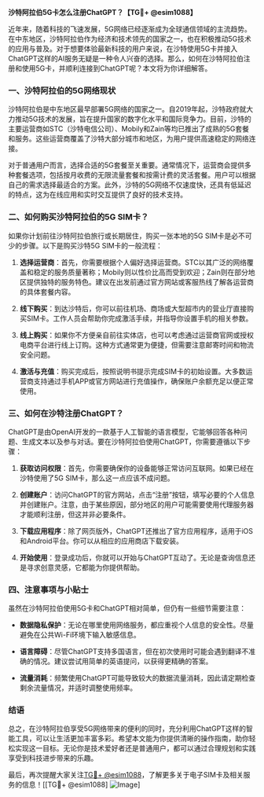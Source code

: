 **沙特阿拉伯5G卡怎么注册ChatGPT？【TG💪+ @esim1088】**

近年来，随着科技的飞速发展，5G网络已经逐渐成为全球通信领域的主流趋势。在中东地区，沙特阿拉伯作为经济和技术领先的国家之一，也在积极推动5G技术的应用与普及。对于想要体验最新科技的用户来说，在沙特使用5G卡并接入ChatGPT这样的AI服务无疑是一种令人兴奋的选择。那么，如何在沙特阿拉伯注册和使用5G卡，并顺利连接到ChatGPT呢？本文将为你详细解答。

### 一、沙特阿拉伯的5G网络现状

沙特阿拉伯是中东地区最早部署5G网络的国家之一。自2019年起，沙特政府就大力推动5G技术的发展，旨在提升国家的数字化水平和国际竞争力。目前，沙特的主要运营商如STC（沙特电信公司）、Mobily和Zain等均已推出了成熟的5G套餐和服务。这些运营商覆盖了沙特大部分城市和地区，为用户提供高速稳定的网络连接。

对于普通用户而言，选择合适的5G套餐至关重要。通常情况下，运营商会提供多种套餐选项，包括按月收费的无限流量套餐和按需计费的灵活套餐。用户可以根据自己的需求选择最适合的方案。此外，沙特的5G网络不仅速度快，还具有低延迟的特点，这为在线应用和实时交互提供了良好的技术支持。

### 二、如何购买沙特阿拉伯的5G SIM卡？

如果你计划前往沙特阿拉伯旅行或长期居住，购买一张本地的5G SIM卡是必不可少的步骤。以下是购买沙特5G SIM卡的一般流程：

1. **选择运营商**：首先，你需要根据个人偏好选择运营商。STC以其广泛的网络覆盖和稳定的服务质量著称；Mobily则以性价比高而受到欢迎；Zain则在部分地区提供独特的服务特色。建议在出发前通过官方网站或客服热线了解各运营商的具体套餐内容。

2. **线下购买**：到达沙特后，你可以前往机场、商场或大型超市内的营业厅直接购买SIM卡。工作人员会帮助你完成激活手续，并指导你设置手机的相关参数。

3. **线上购买**：如果你不方便亲自前往实体店，也可以考虑通过运营商官网或授权电商平台进行线上订购。这种方式通常更为便捷，但需要注意邮寄时间和物流安全问题。

4. **激活与充值**：购买完成后，按照说明书提示完成SIM卡的初始设置。大多数运营商支持通过手机APP或官方网站进行充值操作，确保账户余额充足以便正常使用。

### 三、如何在沙特注册ChatGPT？

ChatGPT是由OpenAI开发的一款基于人工智能的语言模型，它能够回答各种问题、生成文本以及参与对话。要在沙特阿拉伯使用ChatGPT，你需要遵循以下步骤：

1. **获取访问权限**：首先，你需要确保你的设备能够正常访问互联网。如果已经在沙特使用了5G SIM卡，那么这一点应该不成问题。

2. **创建账户**：访问ChatGPT的官方网站，点击“注册”按钮，填写必要的个人信息并创建账户。注意，由于某些原因，部分地区的用户可能需要使用代理服务器才能顺利注册，但这并非必要条件。

3. **下载应用程序**：除了网页版外，ChatGPT还推出了官方应用程序，适用于iOS和Android平台。你可以从相应的应用商店下载安装。

4. **开始使用**：登录成功后，你就可以开始与ChatGPT互动了。无论是查询信息还是寻求创意灵感，它都能为你提供帮助。

### 四、注意事项与小贴士

虽然在沙特阿拉伯使用5G卡和ChatGPT相对简单，但仍有一些细节需要注意：

- **数据隐私保护**：无论在哪里使用网络服务，都应重视个人信息的安全性。尽量避免在公共Wi-Fi环境下输入敏感信息。
  
- **语言障碍**：尽管ChatGPT支持多国语言，但在初次使用时可能会遇到翻译不准确的情况。建议尝试用简单的英语提问，以获得更精确的答案。

- **流量消耗**：频繁使用ChatGPT可能导致较大的数据流量消耗，因此请定期检查剩余流量情况，并适时调整使用频率。

### 结语

总之，在沙特阿拉伯享受5G网络带来的便利的同时，充分利用ChatGPT这样的智能工具，可以让生活更加丰富多彩。希望本文能为你提供清晰的操作指南，助你轻松实现这一目标。无论你是技术爱好者还是普通用户，都可以通过合理规划和实践享受到科技进步带来的乐趣。

最后，再次提醒大家关注[TG💪+ @esim1088](https://t.me/s/esim1088)，了解更多关于电子SIM卡及相关服务的信息！[[TG💪+ @esim1088] ![Image](https://i.postimg.cc/4NQfJmqS/Snipaste-2025-05-13-00-14-12.png)]